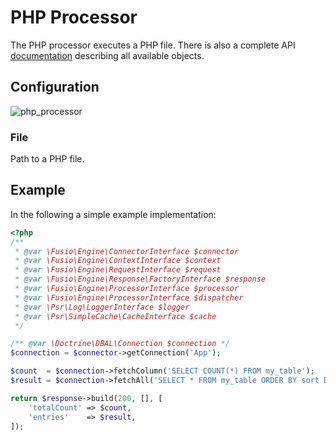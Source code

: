 
# PHP Processor

The PHP processor executes a PHP file. There is also a complete API [documentation](../../../concepts/php_api/)
describing all available objects.

## Configuration

![php_processor](/img/backend/api/action/php_processor.png)

### File

Path to a PHP file.

## Example

In the following a simple example implementation:

```php
<?php
/**
 * @var \Fusio\Engine\ConnectorInterface $connector
 * @var \Fusio\Engine\ContextInterface $context
 * @var \Fusio\Engine\RequestInterface $request
 * @var \Fusio\Engine\Response\FactoryInterface $response
 * @var \Fusio\Engine\ProcessorInterface $processor
 * @var \Fusio\Engine\ProcessorInterface $dispatcher
 * @var \Psr\Log\LoggerInterface $logger
 * @var \Psr\SimpleCache\CacheInterface $cache
 */

/** @var \Doctrine\DBAL\Connection $connection */
$connection = $connector->getConnection('App');

$count  = $connection->fetchColumn('SELECT COUNT(*) FROM my_table');
$result = $connection->fetchAll('SELECT * FROM my_table ORDER BY sort DESC');

return $response->build(200, [], [
    'totalCount' => $count,
    'entries'    => $result,
]);
```
